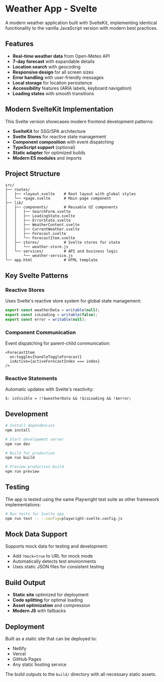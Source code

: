 # Weather App - Svelte

A modern weather application built with SvelteKit, implementing identical functionality to the vanilla JavaScript version with modern best practices.

## Features

- **Real-time weather data** from Open-Meteo API
- **7-day forecast** with expandable details
- **Location search** with geocoding
- **Responsive design** for all screen sizes
- **Error handling** with user-friendly messages
- **Local storage** for location persistence
- **Accessibility** features (ARIA labels, keyboard navigation)
- **Loading states** with smooth transitions

## Modern SvelteKit Implementation

This Svelte version showcases modern frontend development patterns:

- **SvelteKit** for SSG/SPA architecture
- **Svelte Stores** for reactive state management
- **Component composition** with event dispatching
- **TypeScript support** (optional)
- **Static adapter** for optimized builds
- **Modern ES modules** and imports

## Project Structure

```
src/
├── routes/
│   ├── +layout.svelte    # Root layout with global styles
│   └── +page.svelte      # Main page component
├── lib/
│   ├── components/       # Reusable UI components
│   │   ├── SearchForm.svelte
│   │   ├── LoadingState.svelte
│   │   ├── ErrorState.svelte
│   │   ├── WeatherContent.svelte
│   │   ├── CurrentWeather.svelte
│   │   ├── Forecast.svelte
│   │   └── ForecastItem.svelte
│   ├── stores/           # Svelte stores for state
│   │   └── weather-store.js
│   └── services/         # API and business logic
│       └── weather-service.js
└── app.html              # HTML template
```

## Key Svelte Patterns

### Reactive Stores
Uses Svelte's reactive store system for global state management:

```javascript
export const weatherData = writable(null);
export const isLoading = writable(false);
export const error = writable(null);
```

### Component Communication
Event dispatching for parent-child communication:

```svelte
<ForecastItem
  on:toggle={handleToggleForecast}
  isActive={activeForecastIndex === index}
/>
```

### Reactive Statements
Automatic updates with Svelte's reactivity:

```svelte
$: isVisible = !!$weatherData && !$isLoading && !$error;
```

## Development

```bash
# Install dependencies
npm install

# Start development server
npm run dev

# Build for production
npm run build

# Preview production build
npm run preview
```

## Testing

The app is tested using the same Playwright test suite as other framework implementations:

```bash
# Run tests for Svelte app
npm run test -- --config=playwright-svelte.config.js
```

## Mock Data Support

Supports mock data for testing and development:
- Add `?mock=true` to URL for mock mode
- Automatically detects test environments
- Uses static JSON files for consistent testing

## Build Output

- **Static site** optimized for deployment
- **Code splitting** for optimal loading
- **Asset optimization** and compression
- **Modern JS** with fallbacks

## Deployment

Built as a static site that can be deployed to:
- Netlify
- Vercel
- GitHub Pages
- Any static hosting service

The build outputs to the `build/` directory with all necessary static assets.